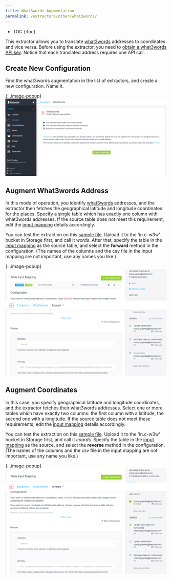 ```yaml
---
title: What3words Augmentation
permalink: /extractors/other/what3words/
---
```


* TOC
{:toc}

This extractor allows you to translate [what3words](https://what3words.com/) addresses to coordinates and vice versa.
Before using the extractor, you need to [obtain a what3words API key](https://docs.what3words.com/api/v2/#overview).
Notice that each translated address requires one API call.

## Create New Configuration
Find the what3words augmentation in the list of extractors, and create a new configuration. Name it.

{: .image-popup}
![Screenshot - Create configuration](/extractors/other/what3words/ui1.png)

## Augment What3words Address
In this mode of operation, you identify [what3words](https://what3words.com/about/) addresses, and the extractor
then fetches the geographical latitude and longitude coordinates for the places. 
Specify a single table which has exactly one column with what3words addresses.
If the source table does not meet this requirement, 
edit the [input mapping](/manipulation/transformations/mappings/#input-mapping) details accordingly. 

You can test the extraction on this [sample file](/extractors/other/what3words/words.csv). 
Upload it to the 'in.c-w3w' bucket in Storage first, and call it *words*.
After that, specify the table in the [input mapping](/manipulation/transformations/mappings/#input-mapping) as the source table, 
and select the **forward** method in the configuration.
(The names of the columns and the csv file in the input mapping are not important, use any names you like.)

{: .image-popup}
![Screenshot - Add coordinates to w3w address](/extractors/other/what3words/ui2.png)

## Augment Coordinates
In this case, you specify geographical latitude and longitude coordinates, and the extractor fetches their what3words addresses.
Select one or more tables which have exactly two columns: the first column with a latitude, the second one with a longitude. 
If the source table does not meet these requirements, edit the [input mapping](/manipulation/transformations/mappings/#input-mapping) 
details accordingly. 

You can test the extraction on this [sample file](/extractors/other/what3words/coords.csv). 
Upload it to the 'in.c-w3w' bucket in Storage first, and call it *coords*.
Specify the table in the [input mapping](/manipulation/transformations/mappings/#input-mapping) as the source, 
and select the **reverse** method in the configuration.
(The names of the columns and the csv file in the input mapping are not important, use any name you like.)

{: .image-popup}
![Screenshot - Add w3w address to coordinates](/extractors/other/what3words/ui3.png)
